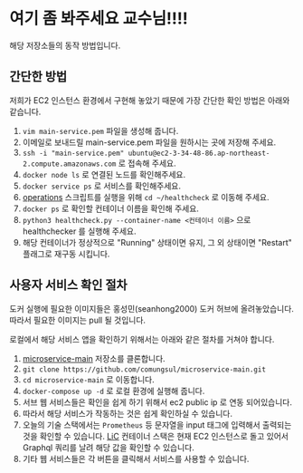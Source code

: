 # 여기 좀 봐주세요 교수님!!!!

해당 저장소들의 동작 방법입니다.

## 간단한 방법

저희가 EC2 인스턴스 환경에서 구현해 놓았기 때문에 가장 간단한 확인 방법은 아래와 같습니다.

1. `vim main-service.pem` 파일을 생성해 줍니다.
2. 이메일로 보내드릴 main-service.pem 파일을 원하시는 곳에 저장해 주세요.
3. `ssh -i "main-service.pem" ubuntu@ec2-3-34-48-86.ap-northeast-2.compute.amazonaws.com` 로 접속해 주세요.
4. `docker node ls` 로 연결된 노드를 확인해주세요.
5. `docker service ps` 로 서비스를 확인해주세요.
6. [operations](https://github.com/comungsul/operations) 스크립트를 실행을 위해 `cd ~/healthcheck` 로 이동해 주세요.
7. `docker ps` 로 확인할 컨테이너 이름을 확인해 주세요.
8. `python3 healthcheck.py --container-name <컨테이너 이름>` 으로 healthchecker 를 실행해 주세요.
9. 해당 컨테이너가 정상적으로 "Running" 상태이면 유지, 그 외 상태이면 "Restart" 플래그로 재구동 시킵니다.


## 사용자 서비스 확인 절차

도커 실행에 필요한 이미지들은 홍성민(seanhong2000) 도커 허브에 올려놓았습니다.
따라서 필요한 이미지는 pull 될 것입니다. 

로컬에서 해당 서비스 앱을 확인하기 위해서는 아래와 같은 절차를 거쳐야 합니다.

1. [microservice-main](https://github.com/comungsul/microservice-main.git) 저장소를 클론합니다.
2. `git clone https://github.com/comungsul/microservice-main.git`
3. `cd microservice-main` 로 이동합니다.
4. `docker-compose up -d` 로 로컬 환경에 실행해 줍니다.
5. 서브 웹 서비스들은 확인을 쉽게 하기 위해서 ec2 public ip 로 연동 되어있습니다.
6. 따라서 해당 서비스가 작동하는 것은 쉽게 확인하실 수 있습니다.
7. 오늘의 기술 스택에서는 `Prometheus` 등 문자열을 input 태그에 입력해서 출력되는 것을 확인할 수 있습니다. [LiC](https://github.com/comungsul/LiC) 컨테이너 스택은 현재 EC2 인스턴스로 돌고 있어서 Graphql 쿼리를 날려 해당 값을 확인할 수 있습니다.
8. 기타 웹 서비스들은 각 버튼을 클릭해서 서비스를 사용할 수 있습니다. 
